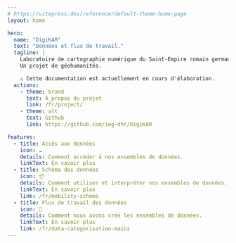 ```yaml
---
# https://vitepress.dev/reference/default-theme-home-page
layout: home

hero:
  name: "DigiKAR"
  text: "Données et flux de travail."
  tagline: |
    Laboratoire de cartographie numérique du Saint-Empire romain germanique.
    Un projet de géohumanités.

    ⚠️ Cette documentation est actuellement en cours d'élaboration.
  actions:
    - theme: brand
      text: À propos du projet
      link: /fr/project/
    - theme: alt
      text: Github
      link: https://github.com/ieg-dhr/DigiKAR

features:
  - title: Accès aux données
    icon: ☁️
    details: Comment accéder à nos ensembles de données.
    linkText: En savoir plus
  - title: Schéma des données
    icon: 📦
    details: Comment utiliser et interpréter nos ensembles de données.
    linkText: En savoir plus
    link: /fr/mobility-schema
  - title: Flux de travail des données
    icon: 🔧
    details: Comment nous avons créé les ensembles de données.
    linkText: En savoir plus
    link: /fr/data-categorisation-mainz
---
```

